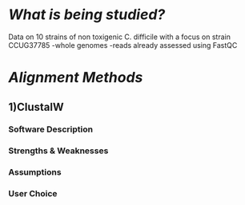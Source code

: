 # *What is being studied?*
Data on 10 strains of non toxigenic C. difficile with a focus on strain CCUG37785 
-whole genomes 
-reads already assessed using FastQC
# *Alignment Methods* 
## 1)ClustalW
### Software Description 




### Strengths & Weaknesses 


### Assumptions 


### User Choice
